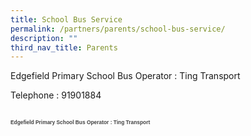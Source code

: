 ```yaml
---
title: School Bus Service
permalink: /partners/parents/school-bus-service/
description: ""
third_nav_title: Parents
---
```

Edgefield Primary School Bus Operator : Ting Transport

Telephone : 91901884

<h2 style="text-align: left;"><span style="background-color: initial; font-size: 0.4em;"><font face="arial, sans-serif" color="#444444">Edgefield Primary School Bus Operator : Ting Transport</font></span></h2>
